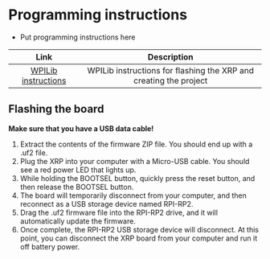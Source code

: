# Programming instructions
* Put programming instructions here

|Link|Description|
|:---:|:---:|
|[WPILib instructions](https://docs.wpilib.org/en/stable/docs/xrp-robot/programming-xrp.html)| WPILib instructions for flashing the XRP and creating the project|

## Flashing the board 
**Make sure that you have a USB data cable!**
1. Extract the contents of the firmware ZIP file. You should end up with a .uf2 file.
2. Plug the XRP into your computer with a Micro-USB cable. You should see a red power LED that lights up.
3. While holding the BOOTSEL button, quickly press the reset button, and then release the BOOTSEL button.
4. The board will temporarily disconnect from your computer, and then reconnect as a USB storage device named RPI-RP2.
5. Drag the .uf2 firmware file into the RPI-RP2 drive, and it will automatically update the firmware.
6. Once complete, the RPI-RP2 USB storage device will disconnect. At this point, you can disconnect the XRP board from your computer and run it off battery power.